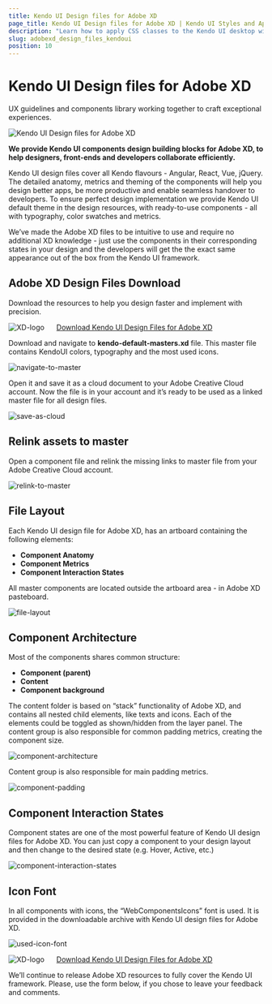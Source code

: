 ```yaml
---
title: Kendo UI Design files for Adobe XD
page_title: Kendo UI Design files for Adobe XD | Kendo UI Styles and Appearance
description: "Learn how to apply CSS classes to the Kendo UI desktop widgets to change their appearance and further customize their style."
slug: adobexd_design_files_kendoui
position: 10
---
```


# Kendo UI Design files for Adobe XD

UX guidelines and components library working together to craft exceptional experiences.

![Kendo UI Design files for Adobe XD](images/design-files/01-Kendo-UI-Design-Files-for-Adobe-XD.png)

**We provide Kendo UI components design building blocks for Adobe XD, to help designers, front-ends and developers collaborate efficiently.**

Kendo UI design files cover all Kendo flavours - Angular, React, Vue, jQuery.
The detailed anatomy, metrics and theming of the components will help you design better apps, be more productive and enable seamless handover to developers. To ensure perfect design implementation we provide Kendo UI default theme in the design resources, with ready-to-use components - all with typography, color swatches and metrics.

We’ve made the Adobe XD files to be intuitive to use and require no additional XD knowledge - just use the components in their corresponding states in your design and the developers will get the the exact same appearance out of the box from the Kendo UI framework.

## Adobe XD Design Files Download

Download the resources to help you design faster and implement with precision.

<img src="images/design-files/XD.png" alt="XD-logo" style="padding-right:20px;"> [Download Kendo UI Design Files for Adobe XD](https://github.com/telerik/kendo-ux/tree/master/Kendo%20UI%20Design%20Filer%20for%20Adobe%20XD)

Download and navigate to **kendo-default-masters.xd** file.
This master file contains KendoUI colors, typography and the most used icons.

![navigate-to-master](images/design-files/02-navigate-to-master.png)

Open it and save it as a cloud document to your Adobe Creative Cloud account. Now the file is in your account and it’s ready to be used as a linked master file for all design files.

![save-as-cloud](images/design-files/03-save-as-cloud.png)

## Relink assets to master

Open a component file and relink the missing links to master file from your Adobe Creative Cloud account.

![relink-to-master](images/design-files/04-relink-to-master.png)

## File Layout

Each Kendo UI design file for Adobe XD, has an artboard containing the following elements:

 - **Component Anatomy**
 - **Component Metrics**
 - **Component Interaction States**

All master components are located outside the artboard area - in Adobe XD pasteboard.

![file-layout](images/design-files/05-file-layout.png)

## Component Architecture

Most of the components shares common structure:

 - **Component (parent)**
 - **Content**
 - **Component background**

The content folder is based on “stack” functionality of Adobe XD, and contains all nested child elements, like texts and icons.
Each of the elements could be toggled as shown/hidden from the layer panel.
The content group is also responsible for common padding metrics, creating the component size.

![component-architecture](images/design-files/06-component-architecture.png)

Content group is also responsible for main padding metrics.

![component-padding](images/design-files/07-component-padding.png)

## Component Interaction States

Component states are one of the most powerful feature of Kendo UI design files for Adobe XD.
You can just copy a component to your design layout and then change to the desired state (e.g. Hover, Active, etc.)

![component-interaction-states](images/design-files/08-component-interaction-states.png)

## Icon Font

In all components with icons, the “WebComponentsIcons” font is used. It is provided in the downloadable archive with Kendo UI design files for Adobe XD.

![used-icon-font](images/design-files/09-used-icon-font.png)

<img src="images/design-files/XD.png" alt="XD-logo" style="padding-right:20px;"> [Download Kendo UI Design Files for Adobe XD](https://github.com/telerik/kendo-ux/tree/master/Kendo%20UI%20Design%20Filer%20for%20Adobe%20XD)

We’ll continue to release Adobe XD resources to fully cover the Kendo UI framework.
Please, use the form below, if you chose to leave your feedback and comments.
